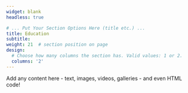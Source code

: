 ```yaml
---
widget: blank
headless: true

# ... Put Your Section Options Here (title etc.) ...
title: Education
subtitle:
weight: 21  # section position on page
design:
  # Choose how many columns the section has. Valid values: 1 or 2.
  columns: '2'
---
```


Add any content here - text, images, videos, galleries - and even HTML code!
